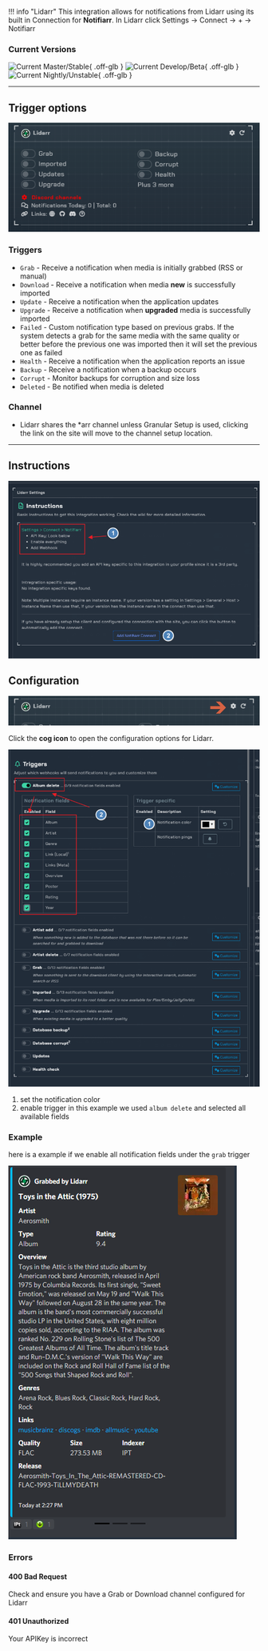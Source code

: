 !!! info "Lidarr"
    This integration allows for notifications from Lidarr using its built in Connection for **Notifiarr**. In Lidarr click Settings → Connect → <kb>+</kb> → Notifiarr

### Current Versions

![Current Master/Stable](https://img.shields.io/badge/dynamic/json?color=526cfe&style=for-the-badge&label=Master&query=%24%5B0%5D.version&url=https://lidarr.servarr.com/v1/update/master/changes){ .off-glb } ![Current Develop/Beta](https://img.shields.io/badge/dynamic/json?color=526cfe&style=for-the-badge&label=Develop&query=%24%5B0%5D.version&url=https://lidarr.servarr.com/v1/update/develop/changes){ .off-glb } ![Current Nightly/Unstable](https://img.shields.io/badge/dynamic/json?color=526cfe&style=for-the-badge&label=Nightly&query=%24%5B0%5D.version&url=https://lidarr.servarr.com/v1/update/nightly/changes){ .off-glb }



---

## Trigger options

![triggers-channels.png](../../assets/screenshots/integrations/lidarr/triggers-channels-new.png)

### Triggers

- `Grab` - Receive a notification when media is initially grabbed (RSS or manual)
- `Download` - Receive a notification when media **new** is successfully imported
- `Update` - Receive a notification when the application updates
- `Upgrade` - Receive a notification when **upgraded** media is successfully imported
- `Failed` - Custom notification type based on previous grabs. If the system detects a grab for the same media with the same quality or better before the previous one was imported then it will set the previous one as failed
- `Health` - Receive a notification when the application reports an issue
- `Backup` - Receive a notification when a backup occurs 
- `Corrupt` - Monitor backups for corruption and size loss 
- `Deleted` - Be notified when media is deleted

### Channel

- Lidarr shares the *arr channel unless Granular Setup is used, clicking the link on the site will move to the channel setup location.

---

## Instructions

![instructions.png](../../assets/screenshots/integrations/lidarr/instructions.png)

## Configuration

![open-configuration.png](../../assets/screenshots/integrations/lidarr/open-configuration.png)

Click the **cog icon** to open the configuration options for Lidarr.

![configuration.png](../../assets/screenshots/integrations/lidarr/configuration.png)

1. set the notification color
2. enable trigger in this example we used `album delete` and selected all available fields

### Example
here is a example if we enable all notification fields under the `grab` trigger

![example.png](../../assets/screenshots/integrations/lidarr/example.png)

### Errors

#### 400 Bad Request

Check and ensure you have a Grab or Download channel configured for Lidarr

#### 401 Unauthorized

Your APIKey is incorrect
